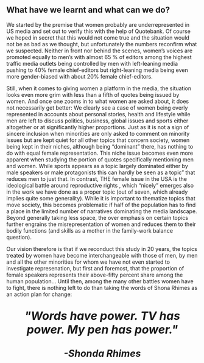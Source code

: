 <!-- ---
layout: post
title: "Conclusions"
# subtitle: "because they lacked opposable thumbs and the brainpower to build a space program."
background: ''
--- -->

## What have we learnt and what can we do?

We started by the premise that women probably are underrepresented in US media and set out to verify this with the help of Quotebank. Of course we hoped in secret that this would not come true and the situation would not be as bad as we thought, but unfortunately the numbers reconfirm what we suspected. Neither in front nor behind the scenes, women’s voices are promoted equally to men’s with almost 65 % of editors among the highest traffic media outlets being controlled by men with left-leaning media pushing to 40% female chief-editors but right-leaning media being even more gender-biased with about 20% female chief-editors.

Still, when it comes to giving women a platform in the media, the situation looks even more grim with less than a fifth of quotes being issued by women. And once one zooms in to what women are asked about, it does not necessarily get better:
We clearly see a case of women being overly represented in accounts about personal stories, health and lifestyle while men are left to discuss politics, business, global issues and sports either altogether or at significantly higher proportions.
Just as it is not a sign of sincere inclusion when minorities are only asked to comment on minority issues but are kept quiet for all other topics that concern society, women being kept in their niches, although being “dominant” there, has nothing to do with equal female representation.
This niche issue becomes even more apparent when studying the portion of quotes specifically mentioning men and women. While sports appears as a topic largely dominated either by male speakers or male protagonists this can hardly be seen as a  topic” that reduces men to just that. In contrast, THE female issue in the USA is the ideological battle around reproductive rights , which “nicely” emerges also in the work we have done as a proper topic (out of seven, which already implies quite some generality). While it is important to thematize topics that move society, this becomes problematic if half of the population has to find a place in the limited number of narratives dominating the media landscape. Beyond generally taking less space, the over emphasis on certain topics further engrains the misrepresentation of women and reduces them to their bodily functions (and skills as a mother in the family-work balance question).

Our vision therefore is that if we reconduct this study in 20 years, the topics treated by women have become interchangeable with those of men, by men and all the other minorities for whom we have not even started to investigate represenation, but first and foremost, that the proportion of female speakers represents their above-fifty percent share among the human population...
Until then, among the many other battles women have to fight, there is nothing left to do than taking the words of Shona Rhimes as an action plan for change:

<center><p style="font-size: 30px; font-weight:900"><em><b>"Words have power. TV has power. My pen has power."
<center><p style="font-size: 25px"><em>-Shonda Rhimes

